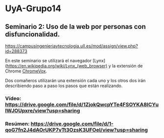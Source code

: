 # UyA-Grupo14

## Seminario 2: Uso de la web por personas con disfuncionalidad.

https://campusingenieriaytecnologia.ull.es/mod/assign/view.php?id=288373

En este seminario se utilizará el navegador [Lynx](https://en.wikipedia.org/wiki/Lynx_(web_browser) y la extensión de Chrome [ChromeVox](https://chrome.google.com/webstore/detail/screen-reader/kgejglhpjiefppelpmljglcjbhoiplfn?hl=es).

Dos comañeros utilizarán una extensión cada uno y los otros dos irán describiendo paso a paso los pasos que están realizando.

### Vídeo: https://drive.google.com/file/d/1ZjokQwcpYTe4FSOYKA8ICYuIWJOUpxre/view?usp=sharing
### Resúmen: https://drive.google.com/file/d/1-qoG7fn2J4dAOrUKP7vTt3OzsK3UFOel/view?usp=sharing
